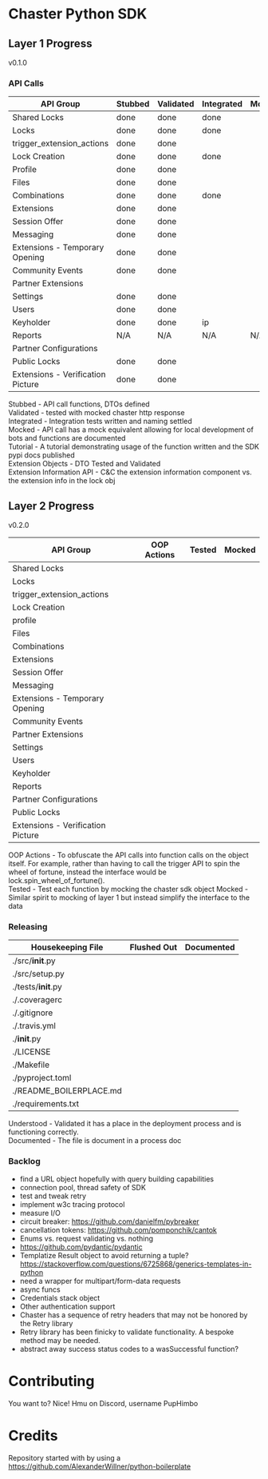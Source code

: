 # Chaster Python SDK

## Layer 1 Progress

v0.1.0

### API Calls

| API Group                         | Stubbed | Validated | Integrated | Mocked | Tutorial |
|-----------------------------------|---------|-----------|------------|--------|----------|
| Shared Locks                      | done    | done      | done       |        |
| Locks                             | done    | done      | done       |        |
| trigger_extension_actions         | done    | done      |            |        |
| Lock Creation                     | done    | done      | done       |        |
| Profile                           | done    | done      |            |        |
| Files                             | done    | done      |            |        |
| Combinations                      | done    | done      | done       |        |
| Extensions                        | done    | done      |            |        |
| Session Offer                     | done    | done      |            |        |
| Messaging                         | done    | done      |            |        |
| Extensions - Temporary Opening    | done    | done      |            |        |
| Community Events                  | done    | done      |            |        |
| Partner Extensions                |         |           |            |        |
| Settings                          | done    | done      |            |        |
| Users                             | done    | done      |            |        |
| Keyholder                         | done    | done      | ip         |        |
| Reports                           | N/A     | N/A       | N/A        | N/A    | N/A      |
| Partner Configurations            |         |           |            |        |
| Public Locks                      | done    | done      |            |        |
| Extensions - Verification Picture | done    | done      |            |        |

Stubbed - API call functions, DTOs defined<br>
Validated - tested with mocked chaster http response<br>
Integrated - Integration tests written and naming settled<br>
Mocked - API call has a mock equivalent allowing for local development of bots and functions are documented<br>
Tutorial - A tutorial demonstrating usage of the function written and the SDK pypi docs published<br>
Extension Objects - DTO Tested and Validated<br>
Extension Information API - C&C the extension information component vs. the extension info in the lock obj

## Layer 2 Progress

v0.2.0<br>

| API Group                         | OOP Actions | Tested | Mocked |
|-----------------------------------|-------------|--------|--------|
| Shared Locks                      |             |
| Locks                             |             |
| trigger_extension_actions         |             |
| Lock Creation                     |             |
| profile                           |             |
| Files                             |             |
| Combinations                      |             |
| Extensions                        |             |
| Session Offer                     |             |
| Messaging                         |             |
| Extensions - Temporary Opening    |             |
| Community Events                  |             |
| Partner Extensions                |             |
| Settings                          |             |
| Users                             |             |
| Keyholder                         |             |
| Reports                           |             |
| Partner Configurations            |             |
| Public Locks                      |             |
| Extensions - Verification Picture |             |

OOP Actions - To obfuscate the API calls into function calls on the object itself. For example, rather than having to
call
the trigger API to spin the wheel of fortune, instead the interface would be lock.spin_wheel_of_fortune().<br>
Tested - Test each function by mocking the chaster sdk object
Mocked - Similar spirit to mocking of layer 1 but instead simplify the interface to the data

### Releasing

| Housekeeping File       | Flushed Out | Documented |
|-------------------------|-------------|------------|
| ./src/__init__.py       |
| ./src/setup.py          |
| ./tests/__init__.py     |
| ./.coveragerc           |
| ./.gitignore            |
| ./.travis.yml           |
| ./__init__.py           |
| ./LICENSE               |
| ./Makefile              |
| ./pyproject.toml        |
| ./README_BOILERPLACE.md |
| ./requirements.txt      |

Understood - Validated it has a place in the deployment process and is functioning correctly.<br>
Documented - The file is document in a process doc

### Backlog

- find a URL object hopefully with query building capabilities
- connection pool, thread safety of SDK
- test and tweak retry
- implement w3c tracing protocol
- measure I/O
- circuit breaker: https://github.com/danielfm/pybreaker
- cancellation tokens: https://github.com/pomponchik/cantok
- Enums vs. request validating vs. nothing
- https://github.com/pydantic/pydantic
- Templatize Result object to avoid returning a
  tuple? https://stackoverflow.com/questions/6725868/generics-templates-in-python
- need a wrapper for multipart/form-data requests
- async funcs
- Credentials stack object
- Other authentication support
- Chaster has a sequence of retry headers that may not be honored by the Retry library
- Retry library has been finicky to validate functionality. A bespoke method may be needed.
- abstract away success status codes to a wasSuccessful function?

# Contributing

You want to? Nice! Hmu on Discord, username PupHimbo

# Credits

Repository started with by using a https://github.com/AlexanderWillner/python-boilerplate

